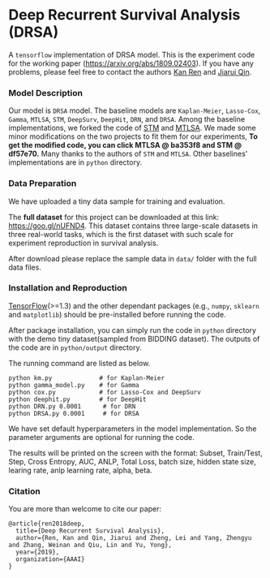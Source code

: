 # Deep Recurrent Survival Analysis (DRSA)
A `tensorflow` implementation of DRSA model. This is the experiment code for the working paper (https://arxiv.org/abs/1809.02403).
If you have any problems, please feel free to contact the authors [Kan Ren](http://saying.ren) and [Jiarui Qin](mailto:qinjr@icloud.com).

### Model Description
Our model is `DRSA` model. The baseline models are `Kaplan-Meier`, `Lasso-Cox`, `Gamma`, `MTLSA`, `STM`, `DeepSurv`, `DeepHit`, `DRN`, and `DRSA`.
Among the baseline implementations, we forked the code of [STM](https://github.com/zeromike/bid-lands) and [MTLSA](https://github.com/MLSurvival/MTLSA).
We made some minor modifications on the two projects to fit them for our experiments, **To get the modified code, you can click MTLSA @ ba353f8 and STM @ df57e70.** Many thanks to the authors of `STM` and `MTLSA`.
Other baselines' implementations are in `python` directory.

### Data Preparation
We have uploaded a tiny data sample for training and evaluation.

The **full dataset** for this project can be downloaded at this link: https://goo.gl/nUFND4.
This dataset contains three large-scale datasets in three real-world tasks, which is the first dataset with such scale for experiment reproduction in survival analysis.

After download please replace the sample data in `data/` folder with the full data files.

### Installation and Reproduction
[TensorFlow](https://www.tensorflow.org/)(>=1.3) and the other dependant packages (e.g., `numpy`, `sklearn` and `matplotlib`) should be pre-installed before running the code.

After package installation, you can simply run the code in `python` directory with the demo tiny dataset(sampled from BIDDING dataset). The outputs of the code are in `python/output` directory.

The running command are listed as below.
```
python km.py             # for Kaplan-Meier
python gamma_model.py    # for Gamma
python cox.py            # for Lasso-Cox and DeepSurv
python deephit.py        # for DeepHit
python DRN.py 0.0001      # for DRN
python DRSA.py 0.0001     # for DRSA
```
We have set default hyperparameters in the model implementation. So the parameter arguments are optional for running the code.

The results will be printed on the screen with the format:
Subset, Train/Test,  Step,  Cross Entropy, AUC, ANLP, Total Loss, batch size, hidden state size, learing rate, anlp learning rate, alpha, beta.

### Citation
You are more than welcome to cite our paper:
```
@article{ren2018deep,
  title={Deep Recurrent Survival Analysis},
  author={Ren, Kan and Qin, Jiarui and Zheng, Lei and Yang, Zhengyu and Zhang, Weinan and Qiu, Lin and Yu, Yong},
  year={2019},
  organization={AAAI}
}
```
